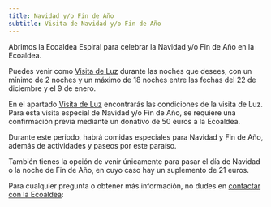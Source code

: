 ```yaml
---
title: Navidad y/o Fin de Año
subtitle: Visita de Navidad y/o Fin de Año
---
```


<!--
SPDX-FileCopyrightText: 2012-2023 Atzar <ecoaldeavegetariana@gmail.com>
SPDX-FileCopyrightText: 2024 Robin Vobruba <hoijui.quaero@gmail.com>

SPDX-License-Identifier: CC-BY-SA-4.0
-->

Abrimos la Ecoaldea Espiral para celebrar la Navidad y/o Fin de Año en la Ecoaldea.

Puedes venir como [Visita de Luz](luz.md) durante las noches que desees,
con un mínimo de 2 noches y un máximo de 18 noches
entre las fechas del 22 de diciembre y el 9 de enero.

En el apartado [Visita de Luz](luz.md) encontrarás las condiciones de la visita de Luz.
Para esta visita especial de Navidad y/o Fin de Año,
se requiere una confirmación previa mediante un donativo de 50 euros a la Ecoaldea.

Durante este periodo,
habrá comidas especiales para Navidad y Fin de Año,
además de actividades y paseos por este paraíso.

También tienes la opción de venir únicamente para pasar el día de Navidad
o la noche de Fin de Año,
en cuyo caso hay un suplemento de 21 euros.

Para cualquier pregunta o obtener más información,
no dudes en [contactar con la Ecoaldea][contacto]:

[contacto]: ../contacto.md
